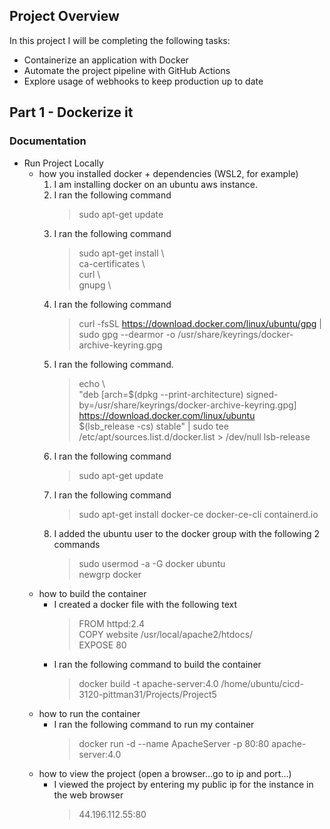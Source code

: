 ## Project Overview
In this project I will be completing the following tasks:  

- Containerize an application with Docker
- Automate the project pipeline with GitHub Actions
- Explore usage of webhooks to keep production up to date

## Part 1 - Dockerize it

### Documentation

- Run Project Locally
  - how you installed docker + dependencies (WSL2, for example)
    1. I am installing docker on an ubuntu aws instance.
    3. I ran the following command
        > sudo apt-get update  
    4. I ran the following command
        > sudo apt-get install \\  
    ca-certificates \\  
    curl \\  
    gnupg \\
    5. I ran the following command
        >   curl -fsSL https://download.docker.com/linux/ubuntu/gpg | sudo gpg --dearmor -o /usr/share/keyrings/docker-archive-keyring.gpg
    6. I ran the following command.
        > echo \\  
  "deb [arch=$(dpkg --print-architecture) signed-by=/usr/share/keyrings/docker-archive-keyring.gpg] https://download.docker.com/linux/ubuntu \
  $(lsb_release -cs) stable" | sudo tee /etc/apt/sources.list.d/docker.list > /dev/null
    lsb-release
    8. I ran the following command
        > sudo apt-get update
    9. I ran the following command
        > sudo apt-get install docker-ce docker-ce-cli containerd.io
    10. I added the ubuntu user to the docker group with the following  2 commands
        > sudo usermod -a -G docker ubuntu  
        > newgrp docker
  - how to build the container
    - I created a docker file with the following text
        > FROM httpd:2.4  
        >COPY website /usr/local/apache2/htdocs/  
        >EXPOSE 80
    - I ran the following command to build the container
        > docker build -t apache-server:4.0 /home/ubuntu/cicd-3120-pittman31/Projects/Project5
  - how to run the container
    - I ran the following command to run my container
        >  docker run -d --name ApacheServer -p 80:80 apache-server:4.0
  - how to view the project (open a browser...go to ip and port...)
    - I viewed the project by entering my public ip for the instance in the web browser
        > 44.196.112.55:80